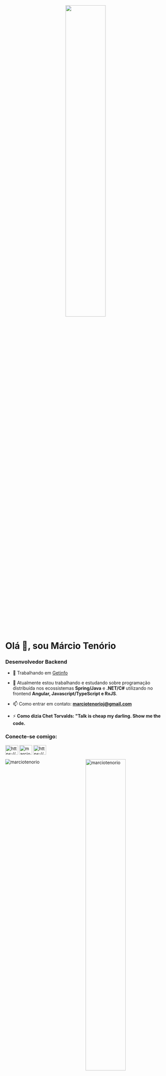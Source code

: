 <div align="center">
<img src="https://rishavanand.github.io/static/images/greetings.gif" align="center" style="width: 50%" />
</div>  

<h1>Olá 👋, sou Márcio Tenório</h1>

<h3 align="left">Desenvolvedor Backend</h3>

- 🔭 Trabalhando em [Getinfo](https://www.getinfo.net.br/)

- 🌱 Atualmente estou trabalhando e estudando sobre programação distribuída nos ecossistemas **Spring/Java** e **.NET/C#** utilizando no frontend **Angular, Javascript/TypeScript e RxJS**.

- 📫 Como entrar em contato: **marciotenorioj@gmail.com**

- ⚡ **Como dizia Chet Torvalds: "Talk is cheap my darling. Show me the code.**

<h3 align="left">Conecte-se comigo:</h3>
<p align="left">
<a href="https://dev.to/marciotenorio" target="blank"><img align="center" src="https://raw.githubusercontent.com/rahuldkjain/github-profile-readme-generator/master/src/images/icons/Social/devto.svg" alt="https://dev.to/marciotenorio" height="30" width="40" /></a>
<a href="https://twitter.com/marciotenorioj" target="blank"><img align="center" src="https://raw.githubusercontent.com/rahuldkjain/github-profile-readme-generator/master/src/images/icons/Social/twitter.svg" alt="marciotenorioj" height="30" width="40" /></a>
<a href="https://www.linkedin.com/in/marciotenorioj" target="blank"><img align="center" src="https://raw.githubusercontent.com/rahuldkjain/github-profile-readme-generator/master/src/images/icons/Social/linked-in-alt.svg" alt="https://www.linkedin.com/in/marciotenorioj" height="30" width="40" /></a>
</p>

<p><img align="left" src="https://github-readme-stats-sigma-five.vercel.app/api/top-langs?username=marciotenorio&show_icons=true&locale=en&layout=compact&theme=dark" alt="marciotenorio" /></p>

<p>&nbsp;<img align="right" style="width: 50%" src="https://github-readme-stats-sigma-five.vercel.app/api?username=marciotenorio&show_icons=true&locale=en&theme=dark" alt="marciotenorio" /></p>
